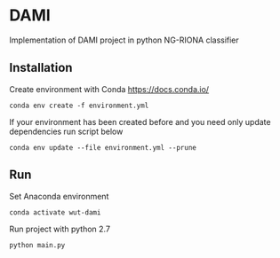 # DAMI

Implementation of DAMI project in python NG-RIONA classifier

## Installation

Create environment with Conda https://docs.conda.io/

```shell
conda env create -f environment.yml
```

If your environment has been created before and you need only update dependencies run script below

```shell
conda env update --file environment.yml --prune
```

## Run

Set Anaconda environment
```shell
conda activate wut-dami
```

Run project with python 2.7

```shell
python main.py
```

